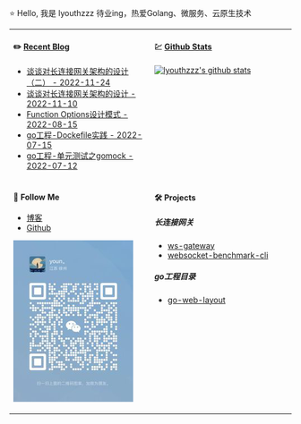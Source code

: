 ⭐ Hello, 我是 lyouthzzz 待业ing，热爱Golang、微服务、云原生技术

<table>

<tr>
<td valign="top"  width="50%">

#### ✏️ [Recent Blog](https://younman.com)

- [谈谈对长连接网关架构的设计（二） - 2022-11-24](https://younman.com/2022/11/24/%E8%B0%88%E8%B0%88%E5%AF%B9%E9%95%BF%E8%BF%9E%E6%8E%A5%E7%BD%91%E5%85%B3%E6%9E%B6%E6%9E%84%E7%9A%84%E8%AE%BE%E8%AE%A1%EF%BC%88%E4%BA%8C%EF%BC%89/)
- [谈谈对长连接网关架构的设计 - 2022-11-10](https://younman.com/2022/11/10/%E8%B0%88%E8%B0%88%E5%AF%B9%E9%95%BF%E8%BF%9E%E6%8E%A5%E7%BD%91%E5%85%B3%E6%9E%B6%E6%9E%84%E7%9A%84%E8%AE%BE%E8%AE%A1/)
- [Function Options设计模式 - 2022-08-15](https://younman.com/2022/08/15/FunctionOptionsDesign/)
- [go工程-Dockefile实践 - 2022-07-15](https://younman.com/2022/07/15/go%E5%B7%A5%E7%A8%8B-Dockefile%E5%AE%9E%E8%B7%B5/)
- [go工程-单元测试之gomock - 2022-07-12](https://younman.com/2022/07/12/go%E5%B7%A5%E7%A8%8B-%E5%8D%95%E5%85%83%E6%B5%8B%E8%AF%95%E4%B9%8Bgomock/)

</td>
<td valign="top"  width="50%">

#### 💹 [Github Stats](https://github.com/lyouthzzz)

[![lyouthzzz's github stats](https://github-readme-stats.vercel.app/api?username=lyouthzzz&count_private=true&show_icons=true)](https://github.com/lyouthzzz)

</td>
</tr>

<tr>
<td valign="top"  width="50%">

#### 👀 Follow Me
- [博客](https://younman.com)
- [Github](https://github.com/lyouthzzz)

![微信公众号](qrcode.png)

</td>
<td valign="top"  width="50%">

#### 🛠 Projects

##### 长连接网关
- [ws-gateway](https://github.com/lyouthzzz/ws-gateway)
- [websocket-benchmark-cli](https://github.com/lyouthzzz/websocket-benchmark-cli)
##### go工程目录
- [go-web-layout](https://github.com/lyouthzzz/go-web-layout)

</td>
</tr>

</table>